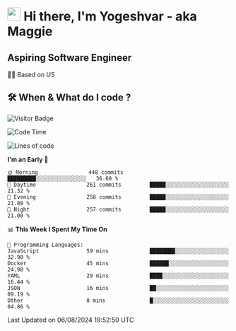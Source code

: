 <h1><img src="https://emojis.slackmojis.com/emojis/images/1531849430/4246/blob-sunglasses.gif?1531849430" width="30"/> Hi there, I'm Yogeshvar - aka Maggie</h1>

## Aspiring Software Engineer
🏂🏻  Based on US 

## 🛠 When & What do I code ?  

![Visitor Badge](https://visitor-badge.feriirawann.repl.co?username=yogeshvar&repo=yogeshvar&label=Visitors&style=plastic&color=%23457BFF&contentType=svg)

<!--START_SECTION:waka-->
![Code Time](http://img.shields.io/badge/Code%20Time-2%2C919%20hrs%2051%20mins-blue)

![Lines of code](https://img.shields.io/badge/From%20Hello%20World%20I%27ve%20Written-4.1%20million%20lines%20of%20code-blue)

**I'm an Early 🐤** 

```text
🌞 Morning                448 commits         █████████░░░░░░░░░░░░░░░░   36.60 % 
🌆 Daytime                261 commits         █████░░░░░░░░░░░░░░░░░░░░   21.32 % 
🌃 Evening                258 commits         █████░░░░░░░░░░░░░░░░░░░░   21.08 % 
🌙 Night                  257 commits         █████░░░░░░░░░░░░░░░░░░░░   21.00 % 
```


📊 **This Week I Spent My Time On** 

```text
💬 Programming Languages: 
JavaScript               59 mins             ████████░░░░░░░░░░░░░░░░░   32.90 % 
Docker                   45 mins             ██████░░░░░░░░░░░░░░░░░░░   24.98 % 
YAML                     29 mins             ████░░░░░░░░░░░░░░░░░░░░░   16.44 % 
JSON                     16 mins             ██░░░░░░░░░░░░░░░░░░░░░░░   09.19 % 
Other                    8 mins              █░░░░░░░░░░░░░░░░░░░░░░░░   04.86 % 
```


 Last Updated on 06/08/2024 19:52:50 UTC
<!--END_SECTION:waka-->
